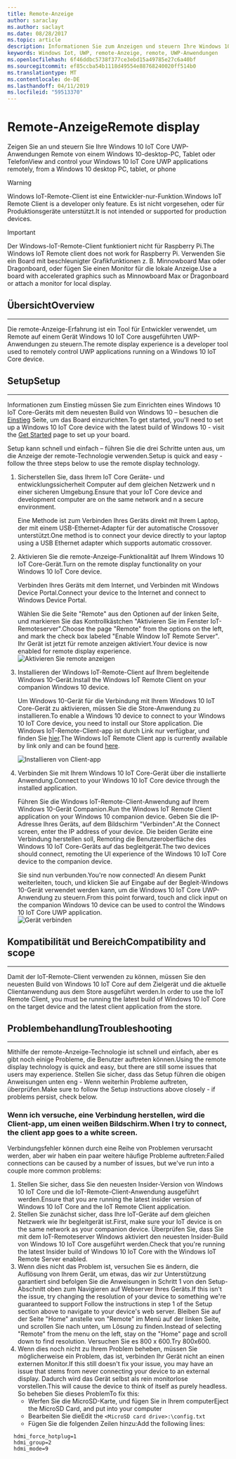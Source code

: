 ```yaml
---
title: Remote-Anzeige
author: saraclay
ms.author: saclayt
ms.date: 08/28/2017
ms.topic: article
description: Informationen Sie zum Anzeigen und steuern Ihre Windows 10 IoT Core UWP-Anwendungen Remote.
keywords: Windows Iot, UWP, remote-Anzeige, remote, UWP-Anwendungen
ms.openlocfilehash: 6f46ddbc5738f377ce3ebd15a49785e27c6a40bf
ms.sourcegitcommit: ef85ccba54b1118d49554e88768240020ff514b0
ms.translationtype: MT
ms.contentlocale: de-DE
ms.lasthandoff: 04/11/2019
ms.locfileid: "59513370"
---
```

# <a name="remote-display"></a><span data-ttu-id="72d71-104">Remote-Anzeige</span><span class="sxs-lookup"><span data-stu-id="72d71-104">Remote display</span></span>
<span data-ttu-id="72d71-105">Zeigen Sie an und steuern Sie Ihre Windows 10 IoT Core UWP-Anwendungen Remote von einem Windows 10-desktop-PC, Tablet oder Telefon</span><span class="sxs-lookup"><span data-stu-id="72d71-105">View and control your Windows 10 IoT Core UWP applications remotely, from a Windows 10 desktop PC, tablet, or phone</span></span>

> [!WARNING]
> <span data-ttu-id="72d71-106">Windows IoT-Remote-Client ist eine Entwickler-nur-Funktion.</span><span class="sxs-lookup"><span data-stu-id="72d71-106">Windows IoT Remote Client is a developer only feature.</span></span> <span data-ttu-id="72d71-107">Es ist nicht vorgesehen, oder für Produktionsgeräte unterstützt.</span><span class="sxs-lookup"><span data-stu-id="72d71-107">It is not intended or supported for production devices.</span></span>

> [!IMPORTANT]
> <span data-ttu-id="72d71-108">Der Windows-IoT-Remote-Client funktioniert nicht für Raspberry Pi.</span><span class="sxs-lookup"><span data-stu-id="72d71-108">The Windows IoT Remote client does not work for Raspberry Pi.</span></span> <span data-ttu-id="72d71-109">Verwenden Sie ein Board mit beschleunigter Grafikfunktionen z. B. Minnowboard Max oder Dragonboard, oder fügen Sie einen Monitor für die lokale Anzeige.</span><span class="sxs-lookup"><span data-stu-id="72d71-109">Use a board with accelerated graphics such as Minnowboard Max or Dragonboard or attach a monitor for local display.</span></span>

## <a name="overview"></a><span data-ttu-id="72d71-110">Übersicht</span><span class="sxs-lookup"><span data-stu-id="72d71-110">Overview</span></span>
___
<span data-ttu-id="72d71-111">Die remote-Anzeige-Erfahrung ist ein Tool für Entwickler verwendet, um Remote auf einem Gerät Windows 10 IoT Core ausgeführten UWP-Anwendungen zu steuern.</span><span class="sxs-lookup"><span data-stu-id="72d71-111">The remote display experience is a developer tool used to remotely control UWP applications running on a Windows 10 IoT Core device.</span></span>   

## <a name="setup"></a><span data-ttu-id="72d71-112">Setup</span><span class="sxs-lookup"><span data-stu-id="72d71-112">Setup</span></span>
___
<span data-ttu-id="72d71-113">Informationen zum Einstieg müssen Sie zum Einrichten eines Windows 10 IoT Core-Geräts mit dem neuesten Build von Windows 10 – besuchen die [Einstieg](https://developer.microsoft.com/en-us/windows/iot/getstarted) Seite, um das Board einzurichten.</span><span class="sxs-lookup"><span data-stu-id="72d71-113">To get started, you'll need to set up a Windows 10 IoT Core device with the latest build of Windows 10 - visit the [Get Started](https://developer.microsoft.com/en-us/windows/iot/getstarted) page to set up your board.</span></span>

<span data-ttu-id="72d71-114">Setup kann schnell und einfach – führen Sie die drei Schritte unten aus, um die Anzeige der remote-Technologie verwenden.</span><span class="sxs-lookup"><span data-stu-id="72d71-114">Setup is quick and easy - follow the three steps below to use the remote display technology.</span></span>

1. <span data-ttu-id="72d71-115">Sicherstellen Sie, dass Ihrem IoT Core Geräte- und entwicklungssicherheit Computer auf dem gleichen Netzwerk und n einer sicheren Umgebung.</span><span class="sxs-lookup"><span data-stu-id="72d71-115">Ensure that your IoT Core device and development computer are on the same network and n a secure environment.</span></span>

    <span data-ttu-id="72d71-116">Eine Methode ist zum Verbinden Ihres Geräts direkt mit Ihrem Laptop, der mit einem USB-Ethernet-Adapter für der automatische Crossover unterstützt.</span><span class="sxs-lookup"><span data-stu-id="72d71-116">One method is to connect your device directly to your laptop using a USB Ethernet adapter which supports automatic crossover.</span></span>

1. <span data-ttu-id="72d71-117">Aktivieren Sie die remote-Anzeige-Funktionalität auf Ihrem Windows 10 IoT Core-Gerät.</span><span class="sxs-lookup"><span data-stu-id="72d71-117">Turn on the remote display functionality on your Windows 10 IoT Core device.</span></span>
  
    <span data-ttu-id="72d71-118">Verbinden Ihres Geräts mit dem Internet, und Verbinden mit Windows Device Portal.</span><span class="sxs-lookup"><span data-stu-id="72d71-118">Connect your device to the Internet and connect to Windows Device Portal.</span></span>
  
    <span data-ttu-id="72d71-119">Wählen Sie die Seite "Remote" aus den Optionen auf der linken Seite, und markieren Sie das Kontrollkästchen "Aktivieren Sie im Fenster IoT-Remoteserver".</span><span class="sxs-lookup"><span data-stu-id="72d71-119">Choose the page "Remote" from the options on the left, and mark the check box labeled "Enable Window IoT Remote Server".</span></span>  <span data-ttu-id="72d71-120">Ihr Gerät ist jetzt für remote anzeigen aktiviert.</span><span class="sxs-lookup"><span data-stu-id="72d71-120">Your device is now enabled for remote display experience.</span></span>
    ![Aktivieren Sie remote anzeigen](../media/RemoteDisplay/enable-remote.png)

1. <span data-ttu-id="72d71-122">Installieren der Windows IoT-Remote-Client auf Ihrem begleitende Windows 10-Gerät.</span><span class="sxs-lookup"><span data-stu-id="72d71-122">Install the Windows IoT Remote Client on your companion Windows 10 device.</span></span>
  
    <span data-ttu-id="72d71-123">Um Windows 10-Gerät für die Verbindung mit Ihrem Windows 10 IoT Core-Gerät zu aktivieren, müssen Sie die Store-Anwendung zu installieren.</span><span class="sxs-lookup"><span data-stu-id="72d71-123">To enable a Windows 10 device to connect to your Windows 10 IoT Core device, you need to install our Store application.</span></span>  <span data-ttu-id="72d71-124">Die Windows IoT-Remote-Client-app ist durch Link nur verfügbar, und finden Sie [hier](https://www.microsoft.com/en-us/store/apps/iot-remote-client/9nblggh5mnxz).</span><span class="sxs-lookup"><span data-stu-id="72d71-124">The Windows IoT Remote Client app is currently available by link only and can be found [here](https://www.microsoft.com/en-us/store/apps/iot-remote-client/9nblggh5mnxz).</span></span>
    
    ![Installieren von Client-app](../media/RemoteDisplay/store-app.png)


1. <span data-ttu-id="72d71-126">Verbinden Sie mit Ihrem Windows 10 IoT Core-Gerät über die installierte Anwendung.</span><span class="sxs-lookup"><span data-stu-id="72d71-126">Connect to your Windows 10 IoT Core device through the installed application.</span></span>
  
    <span data-ttu-id="72d71-127">Führen Sie die Windows IoT-Remote-Client-Anwendung auf Ihrem Windows 10-Gerät Companion.</span><span class="sxs-lookup"><span data-stu-id="72d71-127">Run the Windows IoT Remote Client application on your Windows 10 companion device.</span></span>  <span data-ttu-id="72d71-128">Geben Sie die IP-Adresse Ihres Geräts, auf dem Bildschirm "Verbinden".</span><span class="sxs-lookup"><span data-stu-id="72d71-128">At the Connect screen, enter the IP address of your device.</span></span> <span data-ttu-id="72d71-129">Die beiden Geräte eine Verbindung herstellen soll, Remoting die Benutzeroberfläche des Windows 10 IoT Core-Geräts auf das begleitgerät.</span><span class="sxs-lookup"><span data-stu-id="72d71-129">The two devices should connect, remoting the UI experience of the Windows 10 IoT Core device to the companion device.</span></span>
    
    <span data-ttu-id="72d71-130">Sie sind nun verbunden.</span><span class="sxs-lookup"><span data-stu-id="72d71-130">You're now connected!</span></span> <span data-ttu-id="72d71-131">An diesem Punkt weiterleiten, touch, und klicken Sie auf Eingabe auf der Begleit-Windows 10-Gerät verwendet werden kann, um die Windows 10 IoT Core UWP-Anwendung zu steuern.</span><span class="sxs-lookup"><span data-stu-id="72d71-131">From this point forward, touch and click input on the companion Windows 10 device can be used to control the Windows 10 IoT Core UWP application.</span></span>  
    ![Gerät verbinden](../media/RemoteDisplay/connect-device.png)
      

## <a name="compatibility-and-scope"></a><span data-ttu-id="72d71-133">Kompatibilität und Bereich</span><span class="sxs-lookup"><span data-stu-id="72d71-133">Compatibility and scope</span></span>
___
<span data-ttu-id="72d71-134">Damit der IoT-Remote-Client verwenden zu können, müssen Sie den neuesten Build von Windows 10 IoT Core auf dem Zielgerät und die aktuelle Clientanwendung aus dem Store ausgeführt werden.</span><span class="sxs-lookup"><span data-stu-id="72d71-134">In order to use the IoT Remote Client, you must be running the latest build of Windows 10 IoT Core on the target device and the latest client application from the store.</span></span> 
    
  
## <a name="troubleshooting"></a><span data-ttu-id="72d71-135">Problembehandlung</span><span class="sxs-lookup"><span data-stu-id="72d71-135">Troubleshooting</span></span>
___
<span data-ttu-id="72d71-136">Mithilfe der remote-Anzeige-Technologie ist schnell und einfach, aber es gibt noch einige Probleme, die Benutzer auftreten können.</span><span class="sxs-lookup"><span data-stu-id="72d71-136">Using the remote display technology is quick and easy, but there are still some issues that users may experience.</span></span>  <span data-ttu-id="72d71-137">Stellen Sie sicher, dass das Setup führen die obigen Anweisungen unten eng - Wenn weiterhin Probleme auftreten, überprüfen.</span><span class="sxs-lookup"><span data-stu-id="72d71-137">Make sure to follow the Setup instructions above closely - if problems persist, check below.</span></span>

### <a name="when-i-try-to-connect-the-client-app-goes-to-a-white-screen"></a><span data-ttu-id="72d71-138">Wenn ich versuche, eine Verbindung herstellen, wird die Client-app, um einen weißen Bildschirm.</span><span class="sxs-lookup"><span data-stu-id="72d71-138">When I try to connect, the client app goes to a white screen.</span></span>
<span data-ttu-id="72d71-139">Verbindungsfehler können durch eine Reihe von Problemen verursacht werden, aber wir haben ein paar weitere häufige Probleme auftreten:</span><span class="sxs-lookup"><span data-stu-id="72d71-139">Failed connections can be caused by a number of issues, but we've run into a couple more common problems:</span></span>

1. <span data-ttu-id="72d71-140">Stellen Sie sicher, dass Sie den neuesten Insider-Version von Windows 10 IoT Core und die IoT-Remote-Client-Anwendung ausgeführt werden.</span><span class="sxs-lookup"><span data-stu-id="72d71-140">Ensure that you are running the latest insider version of Windows 10 IoT Core and the IoT Remote Client application.</span></span>
1. <span data-ttu-id="72d71-141">Stellen Sie zunächst sicher, dass Ihre IoT-Geräte auf dem gleichen Netzwerk wie Ihr begleitgerät ist.</span><span class="sxs-lookup"><span data-stu-id="72d71-141">First, make sure your IoT device is on the same network as your companion device.</span></span>
    <span data-ttu-id="72d71-142">Überprüfen Sie, dass Sie mit dem IoT-Remoteserver Windows aktiviert den neuesten Insider-Build von Windows 10 IoT Core ausgeführt werden.</span><span class="sxs-lookup"><span data-stu-id="72d71-142">Check that you're running the latest Insider build of Windows 10 IoT Core with the Windows IoT Remote Server enabled.</span></span>
1. <span data-ttu-id="72d71-143">Wenn dies nicht das Problem ist, versuchen Sie es ändern, die Auflösung von Ihrem Gerät, um etwas, das wir zur Unterstützung garantiert sind befolgen Sie die Anweisungen in Schritt 1 von den Setup-Abschnitt oben zum Navigieren auf Webserver Ihres Geräts.</span><span class="sxs-lookup"><span data-stu-id="72d71-143">If this isn't the issue, try changing the resolution of your device to something we're guaranteed to support Follow the instructions in step 1 of the Setup section above to navigate to your device's web server.</span></span>  <span data-ttu-id="72d71-144">Bleiben Sie auf der Seite "Home" anstelle von "Remote" im Menü auf der linken Seite, und scrollen Sie nach unten, um Lösung zu finden.</span><span class="sxs-lookup"><span data-stu-id="72d71-144">Instead of selecting "Remote" from the menu on the left, stay on the "Home" page and scroll down to find resolution.</span></span>  <span data-ttu-id="72d71-145">Versuchen Sie es 800 x 600.</span><span class="sxs-lookup"><span data-stu-id="72d71-145">Try 800x600.</span></span>
1. <span data-ttu-id="72d71-146">Wenn dies noch nicht zu Ihrem Problem beheben, müssen Sie möglicherweise ein Problem, das ist, verbinden Ihr Gerät nicht an einen externen Monitor.</span><span class="sxs-lookup"><span data-stu-id="72d71-146">If this still doesn't fix your issue, you may have an issue that stems from never connecting your device to an external display.</span></span>
    <span data-ttu-id="72d71-147">Dadurch wird das Gerät selbst als rein monitorlose vorstellen.</span><span class="sxs-lookup"><span data-stu-id="72d71-147">This will cause the device to think of itself as purely headless.</span></span>  <span data-ttu-id="72d71-148">So beheben Sie dieses Problem</span><span class="sxs-lookup"><span data-stu-id="72d71-148">To fix this:</span></span>
    * <span data-ttu-id="72d71-149">Werfen Sie die MicroSD-Karte, und fügen Sie in Ihrem computer</span><span class="sxs-lookup"><span data-stu-id="72d71-149">Eject the MicroSD Card, and put into your computer</span></span>
    * <span data-ttu-id="72d71-150">Bearbeiten Sie die</span><span class="sxs-lookup"><span data-stu-id="72d71-150">Edit the</span></span> `<MicroSD card drive>:\config.txt`
    * <span data-ttu-id="72d71-151">Fügen Sie die folgenden Zeilen hinzu:</span><span class="sxs-lookup"><span data-stu-id="72d71-151">Add the following lines:</span></span>
 
```
  hdmi_force_hotplug=1
  hdmi_group=2
  hdmi_mode=9
```
